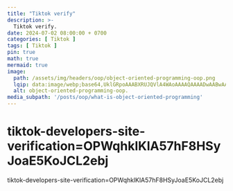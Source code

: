 ```yaml
---
title: "Tiktok verify"
description: >-
  Tiktok verify.
date: 2024-07-02 08:00:00 + 0700
categories: [ Tiktok ]
tags: [ Tiktok ]
pin: true
math: true
mermaid: true
image:
  path: /assets/img/headers/oop/object-oriented-programming-oop.png
  lqip: data:image/webp;base64,UklGRpoAAABXRUJQVlA4WAoAAAAQAAAADwAABwAAQUxQSDIAAAARL0AmbZurmr57yyIiqE8oiG0bejIYEQTgqiDA9vqnsUSI6H+oAERp2HZ65qP/VIAWAFZQOCBCAAAA8AEAnQEqEAAIAAVAfCWkAALp8sF8rgRgAP7o9FDvMCkMde9PK7euH5M1m6VWoDXf2FkP3BqV0ZYbO6NA/VFIAAAA
  alt: object-oriented-programming-oop.
media_subpath: '/posts/oop/what-is-object-oriented-programming'
---
```


# tiktok-developers-site-verification=OPWqhklKlA57hF8HSyJoaE5KoJCL2ebj
tiktok-developers-site-verification=OPWqhklKlA57hF8HSyJoaE5KoJCL2ebj